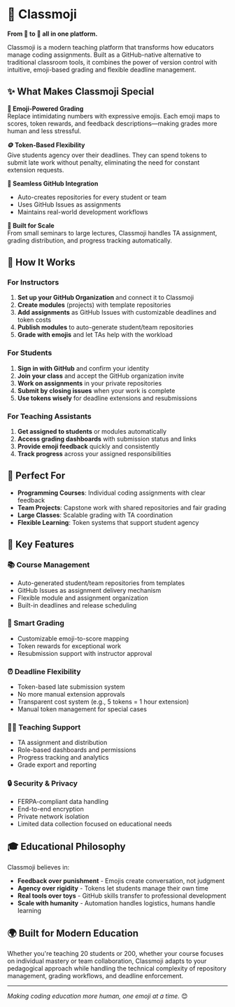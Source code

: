 # 🎯 Classmoji

**From 🤷 to 🎯 all in one platform.**

Classmoji is a modern teaching platform that transforms how educators manage coding assignments. Built as a GitHub-native alternative to traditional classroom tools, it combines the power of version control with intuitive, emoji-based grading and flexible deadline management.

## ✨ What Makes Classmoji Special

**🎨 Emoji-Powered Grading**  
Replace intimidating numbers with expressive emojis. Each emoji maps to scores, token rewards, and feedback descriptions—making grades more human and less stressful.

**🪙 Token-Based Flexibility**  
Give students agency over their deadlines. They can spend tokens to submit late work without penalty, eliminating the need for constant extension requests.

**🤖 Seamless GitHub Integration**

- Auto-creates repositories for every student or team
- Uses GitHub Issues as assignments
- Maintains real-world development workflows

**👥 Built for Scale**  
From small seminars to large lectures, Classmoji handles TA assignment, grading distribution, and progress tracking automatically.

## 🚀 How It Works

### For Instructors

1. **Set up your GitHub Organization** and connect it to Classmoji
2. **Create modules** (projects) with template repositories
3. **Add assignments** as GitHub Issues with customizable deadlines and token costs
4. **Publish modules** to auto-generate student/team repositories
5. **Grade with emojis** and let TAs help with the workload

### For Students

1. **Sign in with GitHub** and confirm your identity
2. **Join your class** and accept the GitHub organization invite
3. **Work on assignments** in your private repositories
4. **Submit by closing issues** when your work is complete
5. **Use tokens wisely** for deadline extensions and resubmissions

### For Teaching Assistants

1. **Get assigned to students** or modules automatically
2. **Access grading dashboards** with submission status and links
3. **Provide emoji feedback** quickly and consistently
4. **Track progress** across your assigned responsibilities

## 🎯 Perfect For

- **Programming Courses**: Individual coding assignments with clear feedback
- **Team Projects**: Capstone work with shared repositories and fair grading
- **Large Classes**: Scalable grading with TA coordination
- **Flexible Learning**: Token systems that support student agency

## 🌟 Key Features

### 📚 Course Management

- Auto-generated student/team repositories from templates
- GitHub Issues as assignment delivery mechanism
- Flexible module and assignment organization
- Built-in deadlines and release scheduling

### 🎨 Smart Grading

- Customizable emoji-to-score mapping
- Token rewards for exceptional work
- Resubmission support with instructor approval

### ⏰ Deadline Flexibility

- Token-based late submission system
- No more manual extension approvals
- Transparent cost system (e.g., 5 tokens = 1 hour extension)
- Manual token management for special cases

### 👨‍🏫 Teaching Support

- TA assignment and distribution
- Role-based dashboards and permissions
- Progress tracking and analytics
- Grade export and reporting

### 🔒 Security & Privacy

- FERPA-compliant data handling
- End-to-end encryption
- Private network isolation
- Limited data collection focused on educational needs

## 🎓 Educational Philosophy

Classmoji believes in:

- **Feedback over punishment** - Emojis create conversation, not judgment
- **Agency over rigidity** - Tokens let students manage their own time
- **Real tools over toys** - GitHub skills transfer to professional development
- **Scale with humanity** - Automation handles logistics, humans handle learning

## 🌍 Built for Modern Education

Whether you're teaching 20 students or 200, whether your course focuses on individual mastery or team collaboration, Classmoji adapts to your pedagogical approach while handling the technical complexity of repository management, grading workflows, and deadline enforcement.

---

_Making coding education more human, one emoji at a time._ 😊
